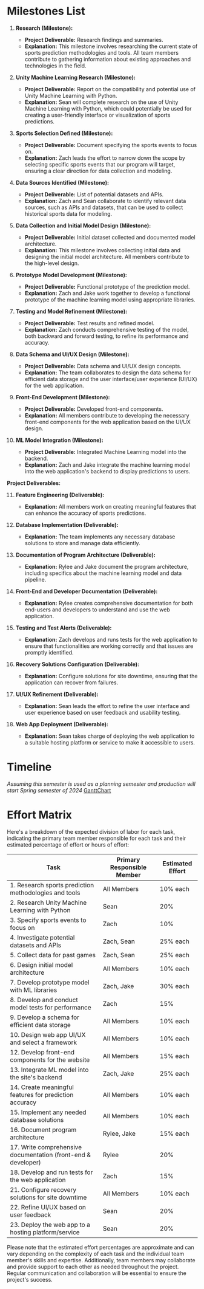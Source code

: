 # Milestones List 
1. **Research (Milestone):**
   - **Project Deliverable:** Research findings and summaries.
   - **Explanation:** This milestone involves researching the current state of sports prediction methodologies and tools. All team members contribute to gathering information about existing approaches and technologies in the field.

2. **Unity Machine Learning Research (Milestone):**
   - **Project Deliverable:** Report on the compatibility and potential use of Unity Machine Learning with Python.
   - **Explanation:** Sean will complete research on the use of Unity Machine Learning with Python, which could potentially be used for creating a user-friendly interface or visualization of sports predictions.

3. **Sports Selection Defined (Milestone):**
   - **Project Deliverable:** Document specifying the sports events to focus on.
   - **Explanation:** Zach leads the effort to narrow down the scope by selecting specific sports events that our program will target, ensuring a clear direction for data collection and modeling.

4. **Data Sources Identified (Milestone):**
   - **Project Deliverable:** List of potential datasets and APIs.
   - **Explanation:** Zach and Sean collaborate to identify relevant data sources, such as APIs and datasets, that can be used to collect historical sports data for modeling.

5. **Data Collection and Initial Model Design (Milestone):**
   - **Project Deliverable:** Initial dataset collected and documented model architecture.
   - **Explanation:** This milestone involves collecting initial data and designing the initial model architecture. All members contribute to the high-level design.

6. **Prototype Model Development (Milestone):**
   - **Project Deliverable:** Functional prototype of the prediction model.
   - **Explanation:** Zach and Jake work together to develop a functional prototype of the machine learning model using appropriate libraries.

7. **Testing and Model Refinement (Milestone):**
   - **Project Deliverable:** Test results and refined model.
   - **Explanation:** Zach conducts comprehensive testing of the model, both backward and forward testing, to refine its performance and accuracy.

8. **Data Schema and UI/UX Design (Milestone):**
   - **Project Deliverable:** Data schema and UI/UX design concepts.
   - **Explanation:** The team collaborates to design the data schema for efficient data storage and the user interface/user experience (UI/UX) for the web application.

9. **Front-End Development (Milestone):**
   - **Project Deliverable:** Developed front-end components.
   - **Explanation:** All members contribute to developing the necessary front-end components for the web application based on the UI/UX design.

10. **ML Model Integration (Milestone):**
    - **Project Deliverable:** Integrated Machine Learning model into the backend.
    - **Explanation:** Zach and Jake integrate the machine learning model into the web application's backend to display predictions to users.

**Project Deliverables:**

11. **Feature Engineering (Deliverable):**
    - **Explanation:** All members work on creating meaningful features that can enhance the accuracy of sports predictions.

12. **Database Implementation (Deliverable):**
    - **Explanation:** The team implements any necessary database solutions to store and manage data efficiently.

13. **Documentation of Program Architecture (Deliverable):**
    - **Explanation:** Rylee and Jake document the program architecture, including specifics about the machine learning model and data pipeline.

14. **Front-End and Developer Documentation (Deliverable):**
    - **Explanation:** Rylee creates comprehensive documentation for both end-users and developers to understand and use the web application.

15. **Testing and Test Alerts (Deliverable):**
    - **Explanation:** Zach develops and runs tests for the web application to ensure that functionalities are working correctly and that issues are promptly identified.

16. **Recovery Solutions Configuration (Deliverable):**
    - **Explanation:** Configure solutions for site downtime, ensuring that the application can recover from failures.

17. **UI/UX Refinement (Deliverable):**
    - **Explanation:** Sean leads the effort to refine the user interface and user experience based on user feedback and usability testing.

18. **Web App Deployment (Deliverable):**
    - **Explanation:** Sean takes charge of deploying the web application to a suitable hosting platform or service to make it accessible to users.


# Timeline
*Assuming this semester is used as a planning semester and production will start Spring semester of 2024*
[GanttChart](https://github.com/carlsonz16/MachineTeam/blob/main/GanttChartv2.pdf)

# Effort Matrix
Here's a breakdown of the expected division of labor for each task, indicating the primary team member responsible for each task and their estimated percentage of effort or hours of effort:

| Task                                                         | Primary Responsible Member | Estimated Effort |
|--------------------------------------------------------------|-----------------------------|-------------------|
| 1. Research sports prediction methodologies and tools         | All Members                 | 10% each         |
| 2. Research Unity Machine Learning with Python               | Sean                        | 20%              |
| 3. Specify sports events to focus on                          | Zach                        | 10%              |
| 4. Investigate potential datasets and APIs                    | Zach, Sean                  | 25% each         |
| 5. Collect data for past games                                | Zach, Sean                  | 25% each         |
| 6. Design initial model architecture                          | All Members                 | 10% each         |
| 7. Develop prototype model with ML libraries                  | Zach, Jake                  | 30% each         |
| 8. Develop and conduct model tests for performance            | Zach                        | 15%              |
| 9. Develop a schema for efficient data storage                | All Members                 | 10% each         |
| 10. Design web app UI/UX and select a framework                | All Members                 | 10% each         |
| 12. Develop front-end components for the website              | All Members                 | 15% each         |
| 13. Integrate ML model into the site's backend                 | Zach, Jake                  | 25% each         |
| 14. Create meaningful features for prediction accuracy         | All Members                 | 10% each         |
| 15. Implement any needed database solutions                    | All Members                 | 10% each         |
| 16. Document program architecture                              | Rylee, Jake                 | 15% each         |
| 17. Write comprehensive documentation (front-end & developer)  | Rylee                       | 20%              |
| 18. Develop and run tests for the web application              | Zach                        | 15%              |
| 21. Configure recovery solutions for site downtime             | All Members                 | 10% each         |
| 22. Refine UI/UX based on user feedback                         | Sean                        | 20%              |
| 23. Deploy the web app to a hosting platform/service           | Sean                        | 20%              |

Please note that the estimated effort percentages are approximate and can vary depending on the complexity of each task and the individual team member's skills and expertise. Additionally, team members may collaborate and provide support to each other as needed throughout the project. Regular communication and collaboration will be essential to ensure the project's success.
